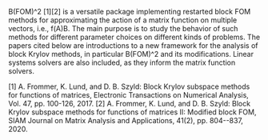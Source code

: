 B(FOM)^2 [1][2] is a versatile package implementing restarted block FOM 
methods for approximating the action of a matrix function on multiple 
vectors, i.e., f(A)B. The main purpose is to study the behavior of such 
methods for different parameter choices on different kinds of problems. 
The papers cited below are introductions to a new framework for the 
analysis of block Krylov methods, in particular B(FOM)^2 and its 
modifications. Linear systems solvers are also included, as they inform 
the matrix function solvers.

[1] A. Frommer, K. Lund, and D. B. Szyld: Block Krylov subspace methods 
    for functions of matrices, Electronic Transactions on Numerical 
    Analysis, Vol. 47, pp. 100-126, 2017.
[2] A. Frommer, K. Lund, and D. B. Szyld: Block Krylov subspace methods 
    for functions of matrices II: Modified block FOM, SIAM Journal on 
    Matrix Analysis and Applications, 41(2), pp. 804--837, 2020.